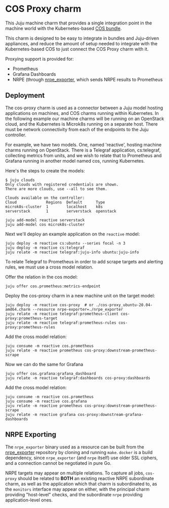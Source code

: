 # COS Proxy charm

This Juju machine charm that provides a single integration point in the machine world
with the Kubernetes-based [COS bundle](https://charmhub.io/cos-lite).

This charm is designed to be easy to integrate in bundles and Juju-driven appliances,
and reduce the amount of setup needed to integrate with the Kubernetes-based COS to
just connect the COS Proxy charm with it.

Proxying support is provided for:

* Prometheus
* Grafana Dashboards
* NRPE (through [nrpe_exporter](https://github.com/canonical/nrpe_exporter), which sends
NRPE results to Prometheus

## Deployment

The cos-proxy charm is used as a connector between a Juju model hosting
applications on machines, and COS charms running within Kubernetes.
In the following example our machine charms will be running on an OpenStack
cloud, and the Kubernetes is Microk8s running on a separate host.  There must be
network connectivity from each of the endpoints to the Juju controller.

For example, we have two models.  One, named 'reactive', hosting machine charms
running on OpenStack.  There is a Telegraf application, cs:telegraf, collecting
metrics from units, and we wish to relate that to Prometheus and Grafana running
in another model named cos, running Kubernetes.

Here's the steps to create the models:

```
$ juju clouds
Only clouds with registered credentials are shown.
There are more clouds, use --all to see them.

Clouds available on the controller:
Cloud             Regions  Default      Type
microk8s-cluster  1        localhost    k8s
serverstack       1        serverstack  openstack

juju add-model reactive serverstack
juju add-model cos microk8s-cluster
```

Next we'll deploy an example application on the `reactive` model:

```
juju deploy -m reactive cs:ubuntu --series focal -n 3
juju deploy -m reactive cs:telegraf
juju relate -m reactive telegraf:juju-info ubuntu:juju-info
```

To relate Telegraf to Prometheus in order to add scrape targets and alerting
rules, we must use a cross model relation.

Offer the relation in the cos model:

```
juju offer cos.prometheus:metrics-endpoint
```

Deploy the cos-proxy charm in a new machine unit on the target model:

```
juju deploy -m reactive cos-proxy  # or ./cos-proxy_ubuntu-20.04-amd64.charm --resource nrpe-exporter=./nrpe_exporter
juju relate -m reactive telegraf:prometheus-client cos-proxy:prometheus-target
juju relate -m reactive telegraf:prometheus-rules cos-proxy:prometheus-rules
```

Add the cross model relation:

```
juju consume -m reactive cos.prometheus
juju relate -m reactive prometheus cos-proxy:downstream-prometheus-scrape
```

Now we can do the same for Grafana

```
juju offer cos.grafana:grafana_dashboard
juju relate -m reactive telegraf:dashboards cos-proxy:dashboards
```

Add the cross model relation:

```
juju consume -m reactive cos.prometheus
juju consume -m reactive cos.grafana
juju relate -m reactive prometheus cos-proxy:downstream-prometheus-scrape
juju relate -m reactive grafana cos-proxy:downstream-grafana-dashboards
```

## NRPE Exporting

The `nrpe_exporter` binary used as a resource can be built from the [nrpe_exporter](https://github.com/canonical/nrpe_exporter)
repository by cloning and running `make`. `docker` is a build dependency, since `nrpe_exporter` (and `nrpe` itself)
use older SSL ciphers, and a connection cannot be negotiated in pure Go.

NRPE targets may appear on multiple relations. To capture all jobs, `cos-proxy` should be related to
**BOTH** an existing reactive NRPE subordinate charm, as well as the application which that charm is subordinated to,
as the `monitors` interface may appear on either, with the principal charm providing "host-level" checks, and
the subordinate `nrpe` providing application-level ones.
